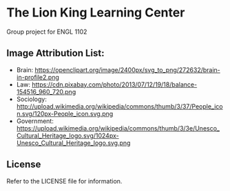 # The Lion King Learning Center
Group project for ENGL 1102

## Image Attribution List:
* Brain: https://openclipart.org/image/2400px/svg_to_png/272632/brain-in-profile2.png
* Law: https://cdn.pixabay.com/photo/2013/07/12/19/18/balance-154516_960_720.png
* Sociology: http://upload.wikimedia.org/wikipedia/commons/thumb/3/37/People_icon.svg/120px-People_icon.svg.png
* Government: https://upload.wikimedia.org/wikipedia/commons/thumb/3/3e/Unesco_Cultural_Heritage_logo.svg/1024px-Unesco_Cultural_Heritage_logo.svg.png

## License
Refer to the LICENSE file for information.
